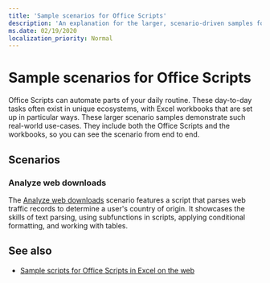```yaml
---
title: 'Sample scenarios for Office Scripts'
description: 'An explanation for the larger, scenario-driven samples for Office Scripts in Excel on the web.'
ms.date: 02/19/2020
localization_priority: Normal
---
```


# Sample scenarios for Office Scripts

Office Scripts can automate parts of your daily routine. These day-to-day tasks often exist in unique ecosystems, with Excel workbooks that are set up in particular ways. These larger scenario samples demonstrate such real-world use-cases. They include both the Office Scripts and the workbooks, so you can see the scenario from end to end.

## Scenarios

### Analyze web downloads

The [Analyze web downloads](analyze-web-downloads.md) scenario features a script that parses web traffic records to determine a user's country of origin. It showcases the skills of text parsing, using subfunctions in scripts, applying conditional formatting, and working with tables.

## See also

- [Sample scripts for Office Scripts in Excel on the web](../excel-samples.md)
